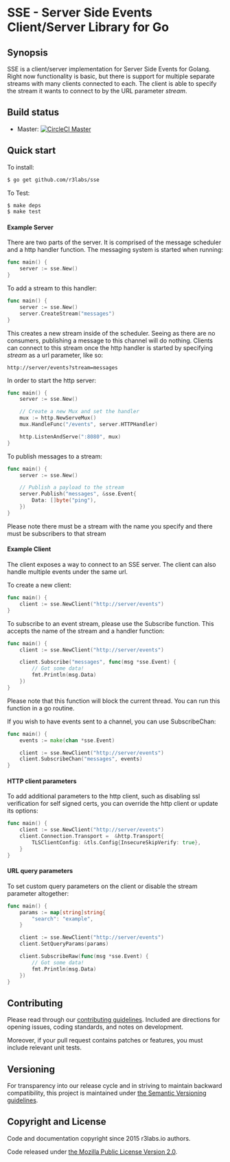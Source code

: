 # SSE - Server Side Events Client/Server Library for Go

## Synopsis

SSE is a client/server implementation for Server Side Events for Golang. Right now functionality is basic, but there is support for multiple separate streams with many clients connected to each. The client is able to specify the stream it wants to connect to by the URL parameter _stream_.

## Build status

* Master: [![CircleCI  Master](https://circleci.com/gh/r3labs/sse/tree/master.svg?style=svg)](https://circleci.com/gh/r3labs/sse/tree/master)

## Quick start

To install:

```sh
$ go get github.com/r3labs/sse
```

To Test:

```sh
$ make deps
$ make test
```

#### Example Server

There are two parts of the server. It is comprised of the message scheduler and a http handler function.
The messaging system is started when running:

```go
func main() {
    server := sse.New()
}
```

To add a stream to this handler:

```go
func main() {
    server := sse.New()
    server.CreateStream("messages")
}
```

This creates a new stream inside of the scheduler. Seeing as there are no consumers, publishing a message to this channel will do nothing.
Clients can connect to this stream once the http handler is started by specifying _stream_ as a url parameter, like so:

```
http://server/events?stream=messages
```


In order to start the http server:

```go
func main() {
    server := sse.New()

    // Create a new Mux and set the handler
	mux := http.NewServeMux()
	mux.HandleFunc("/events", server.HTTPHandler)

	http.ListenAndServe(":8080", mux)
}
```

To publish messages to a stream:

```go
func main() {
    server := sse.New()

    // Publish a payload to the stream
    server.Publish("messages", &sse.Event{
        Data: []byte("ping"),
    })
}
```

Please note there must be a stream with the name you specify and there must be subscribers to that stream


#### Example Client

The client exposes a way to connect to an SSE server. The client can also handle multiple events under the same url.

To create a new client:

```go
func main() {
    client := sse.NewClient("http://server/events")
}
```

To subscribe to an event stream, please use the Subscribe function. This accepts the name of the stream and a handler function:

```go
func main() {
    client := sse.NewClient("http://server/events")

    client.Subscribe("messages", func(msg *sse.Event) {
        // Got some data!
        fmt.Println(msg.Data)
    })
}
```

Please note that this function will block the current thread. You can run this function in a go routine.

If you wish to have events sent to a channel, you can use SubscribeChan:

```go
func main() {
    events := make(chan *sse.Event)

    client := sse.NewClient("http://server/events")
    client.SubscribeChan("messages", events)
}
```

#### HTTP client parameters

To add additional parameters to the http client, such as disabling ssl verification for self signed certs, you can override the http client or update its options:

```go
func main() {
    client := sse.NewClient("http://server/events")
    client.Connection.Transport =  &http.Transport{
		TLSClientConfig: &tls.Config{InsecureSkipVerify: true},
	}
}
```

#### URL query parameters

To set custom query parameters on the client or disable the stream parameter altogether:

```go
func main() {
    params := map[string]string{
        "search": "example",
    }

    client := sse.NewClient("http://server/events")
    client.SetQueryParams(params)

    client.SubscribeRaw(func(msg *sse.Event) {
        // Got some data!
        fmt.Println(msg.Data)
    })
}
```


## Contributing

Please read through our
[contributing guidelines](CONTRIBUTING.md).
Included are directions for opening issues, coding standards, and notes on
development.

Moreover, if your pull request contains patches or features, you must include
relevant unit tests.

## Versioning

For transparency into our release cycle and in striving to maintain backward
compatibility, this project is maintained under [the Semantic Versioning guidelines](http://semver.org/).

## Copyright and License

Code and documentation copyright since 2015 r3labs.io authors.

Code released under
[the Mozilla Public License Version 2.0](LICENSE).
